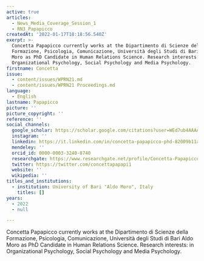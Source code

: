 ```yaml
---
active: true
articles:
  - News_Media_Coverage_Session_1
  - RN3_Papapicco
createdAt: '2022-01-17T18:18:56.540Z'
exerpt: >-
  Concetta Papapicco currently works at the Dipartimento di Scienze della
  Formazione, Psicologia, Comunicazione, Università degli Studi di Bari Aldo
  Moro as PhD Candidate in Human Relations Science. Research interests: in
  Organizational Psychology, Social Psychology and Media Psychology.
firstname: Concetta
issue:
  - content/issues/WPRN21.md
  - content/issues/WPRN21 Proceedings.md
language:
  - English
lastname: Papapicco
picture: ''
picture_copyright: ''
reference: ''
social_channels:
  google_scholar: https://scholar.google.com/citations?user=WEd7ub4AAAAJ&hl=fr&oi=sra
  instagram: ''
  linkedin: https://it.linkedin.com/in/concetta-papapicco-phd-82009b11a
  mendeley: ''
  orcid_id: 0000-0003-3240-8740
  researchgate: https://www.researchgate.net/profile/Concetta-Papapicco
  twitter: https://twitter.com/concettapapapi1
  website: ''
  wikipedia: ''
titles_and_institutions:
  - institution: University of Bari "Aldo Moro", Italy
    titles: []
years:
  - 2022
  - null

---
```

Concetta Papapicco currently works at the Dipartimento di Scienze della Formazione, Psicologia, Comunicazione, Università degli Studi di Bari Aldo Moro as PhD Candidate in Human Relations Science. Research interests: in Organizational Psychology, Social Psychology and Media Psychology.